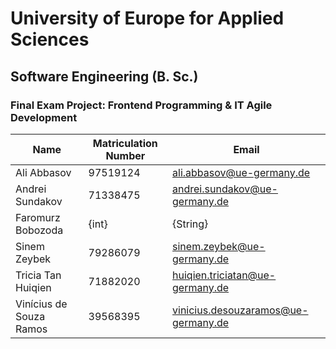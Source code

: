 # University of Europe for Applied Sciences
## Software Engineering (B. Sc.)
### Final Exam Project: Frontend Programming & IT Agile Development

| Name     | Matriculation Number  | Email               |
|----------|-----|---------------------|
| Ali Abbasov | 97519124 | ali.abbasov@ue-germany.de |
| Andrei Sundakov | 71338475 | andrei.sundakov@ue-germany.de |
| Faromurz Bobozoda| {int} | {String}|
| Sinem Zeybek| 79286079 | sinem.zeybek@ue-germany.de|
| Tricia Tan Huiqien| 71882020 | huiqien.triciatan@ue-germany.de|
| Vinícius de Souza Ramos| 39568395 | vinicius.desouzaramos@ue-germany.de|
